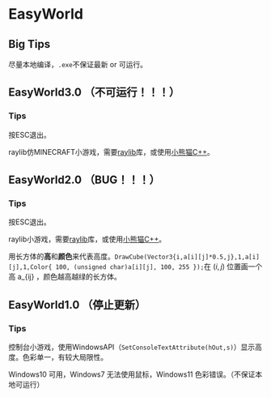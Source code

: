 # EasyWorld
## Big Tips
尽量本地编译，```.exe```不保证最新 or 可运行。
## EasyWorld3.0 （不可运行！！！）
### Tips
按ESC退出。

raylib仿MINECRAFT小游戏，需要[raylib](https://www.raylib.com/)库，或使用[小熊猫C++](http://royqh.net/redpandacpp/download/)。
## EasyWorld2.0 （BUG！！！）
### Tips
按ESC退出。

raylib小游戏，需要[raylib](https://www.raylib.com/)库，或使用[小熊猫C++](http://royqh.net/redpandacpp/download/)。

用长方体的**高**和**颜色**来代表高度。```DrawCube(Vector3{i,a[i][j]*0.5,j},1,a[i][j],1,Color{ 100, (unsigned char)a[i][j], 100, 255 });```在 $(i,j)$ 位置画一个高 a_{ij} ，颜色越高越绿的长方体。
## EasyWorld1.0 （停止更新）
### Tips
控制台小游戏，使用WindowsAPI（```SetConsoleTextAttribute(hOut,s)```）显示高度。色彩单一，有较大局限性。

Windows10 可用，Windows7 无法使用鼠标，Windows11 色彩错误。（不保证本地可运行）
